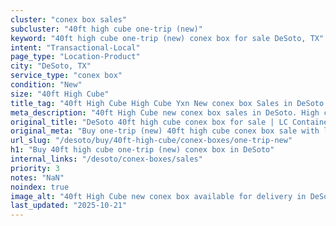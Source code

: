 ```yaml
---
cluster: "conex box sales"
subcluster: "40ft high cube one-trip (new)"
keyword: "40ft high cube one-trip (new) conex box for sale DeSoto, TX"
intent: "Transactional-Local"
page_type: "Location-Product"
city: "DeSoto, TX"
service_type: "conex box"
condition: "New"
size: "40ft High Cube"
title_tag: "40ft High Cube High Cube Yxn New conex box Sales in DeSoto | LC Container"
meta_description: "40ft High Cube new conex box sales in DeSoto. High cube containers with extra height. Fast delivery, competitive pricing. Serving conex boxes area. Quote ID: BTR. Call (214) 524-4168 for your free quote today."
original_title: "DeSoto 40ft high cube conex box for sale | LC Container"
original_meta: "Buy one-trip (new) 40ft high cube conex box sale with local delivery in DeSoto, TX. LC Container — local Since 2003. Request a fast quote today."
url_slug: "/desoto/buy/40ft-high-cube/conex-boxes/one-trip-new"
h1: "Buy 40ft high cube one-trip (new) conex box in DeSoto"
internal_links: "/desoto/conex-boxes/sales"
priority: 3
notes: "NaN"
noindex: true
image_alt: "40ft High Cube new conex box available for delivery in DeSoto"
last_updated: "2025-10-21"
---
```


<!-- TODO: Add unique city/inventory copy, images, and internal links here. -->
